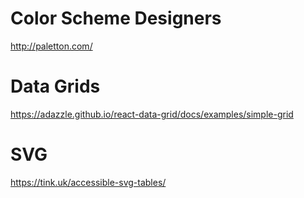 # Color Scheme Designers

http://paletton.com/

# Data Grids

https://adazzle.github.io/react-data-grid/docs/examples/simple-grid

# SVG

https://tink.uk/accessible-svg-tables/